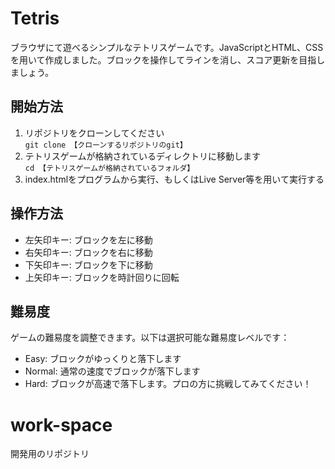 <!DOCTYPE html>
<html lang="ja">
<head>
    <meta charset="UTF-8">
    <meta name="viewport" content="width=device-width, initial-scale=1.0">
</head>
<body>

<h1>Tetris</h1>
<p>ブラウザにて遊べるシンプルなテトリスゲームです。JavaScriptとHTML、CSSを用いて作成しました。ブロックを操作してラインを消し、スコア更新を目指しましょう。</p>

<h2>開始方法</h2>
<ol>
    <li>リポジトリをクローンしてください</li>
    <code>git clone 【クローンするリポジトリのgit】</code>
    <li>テトリスゲームが格納されているディレクトリに移動します</li>
    <code>cd 【テトリスゲームが格納されているフォルダ】</code>
    <li>index.htmlをプログラムから実行、もしくはLive Server等を用いて実行する</li>
</ol>

<h2>操作方法</h2>
<ul>
    <li>左矢印キー: ブロックを左に移動</li>
    <li>右矢印キー: ブロックを右に移動</li>
    <li>下矢印キー: ブロックを下に移動</li>
    <li>上矢印キー: ブロックを時計回りに回転</li>
</ul>

<h2>難易度</h2>
<p>ゲームの難易度を調整できます。以下は選択可能な難易度レベルです：</p>
<ul>
    <li>Easy: ブロックがゆっくりと落下します</li>
    <li>Normal: 通常の速度でブロックが落下します</li>
    <li>Hard: ブロックが高速で落下します。プロの方に挑戦してみてください！</li>
</ul>

</body>
</html>

# work-space
開発用のリポジトリ
